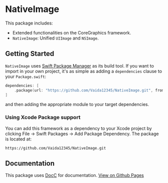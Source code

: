
# NativeImage

This package includes:
- Extended functionalities on the CoreGraphics framework.
- `NativeImage`: Unified `UIImage` and `NSImage`.


## Getting Started

`NativeImage` uses [Swift Package Manager](https://www.swift.org/documentation/package-manager/) as its build tool. If you want to import in your own project, it's as simple as adding a `dependencies` clause to your `Package.swift`:
```swift
dependencies: [
    .package(url: "https://github.com/Vaida12345/NativeImage.git", from: "1.0.0")
]
```
and then adding the appropriate module to your target dependencies.

### Using Xcode Package support

You can add this framework as a dependency to your Xcode project by clicking File -> Swift Packages -> Add Package Dependency. The package is located at:
```
https://github.com/Vaida12345/NativeImage.git
```

## Documentation

This package uses [DocC](https://www.swift.org/documentation/docc/) for documentation. [View on Github Pages](https://vaida12345.github.io/NativeImage/documentation/nativeimage/)
